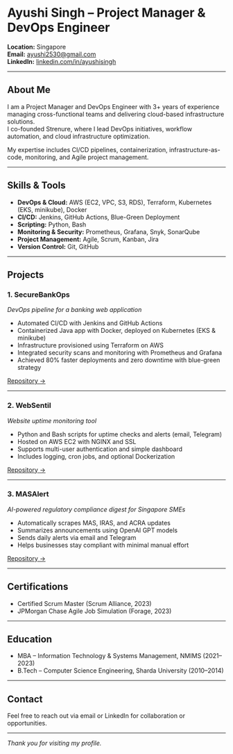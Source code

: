 # Ayushi Singh – Project Manager & DevOps Engineer

**Location:** Singapore  
**Email:** ayushi2530@gmail.com  
**LinkedIn:** [linkedin.com/in/ayushisingh](https://linkedin.com/in/ayushisingh)


---

## About Me

I am a Project Manager and DevOps Engineer with 3+ years of experience managing cross-functional teams and delivering cloud-based infrastructure solutions.  
I co-founded Strenure, where I lead DevOps initiatives, workflow automation, and cloud infrastructure optimization.  

My expertise includes CI/CD pipelines, containerization, infrastructure-as-code, monitoring, and Agile project management.

---

## Skills & Tools

- **DevOps & Cloud:** AWS (EC2, VPC, S3, RDS), Terraform, Kubernetes (EKS, minikube), Docker  
- **CI/CD:** Jenkins, GitHub Actions, Blue-Green Deployment  
- **Scripting:** Python, Bash  
- **Monitoring & Security:** Prometheus, Grafana, Snyk, SonarQube  
- **Project Management:** Agile, Scrum, Kanban, Jira  
- **Version Control:** Git, GitHub  

---

## Projects

### 1. SecureBankOps  
*DevOps pipeline for a banking web application*  

- Automated CI/CD with Jenkins and GitHub Actions  
- Containerized Java app with Docker, deployed on Kubernetes (EKS & minikube)  
- Infrastructure provisioned using Terraform on AWS  
- Integrated security scans and monitoring with Prometheus and Grafana  
- Achieved 80% faster deployments and zero downtime with blue-green strategy  

[Repository →](https://github.com/ayushisingh/SecureBankOps)

---

### 2. WebSentil  
*Website uptime monitoring tool*  

- Python and Bash scripts for uptime checks and alerts (email, Telegram)  
- Hosted on AWS EC2 with NGINX and SSL  
- Supports multi-user authentication and simple dashboard  
- Includes logging, cron jobs, and optional Dockerization  

[Repository →](https://github.com/ayushisingh/WebSentil)

---

### 3. MASAlert  
*AI-powered regulatory compliance digest for Singapore SMEs*  

- Automatically scrapes MAS, IRAS, and ACRA updates  
- Summarizes announcements using OpenAI GPT models  
- Sends daily alerts via email and Telegram  
- Helps businesses stay compliant with minimal manual effort  

[Repository →](https://github.com/ayushisingh/MASAlert)

---

## Certifications

- Certified Scrum Master (Scrum Alliance, 2023)  
- JPMorgan Chase Agile Job Simulation (Forage, 2023)  

---

## Education

- MBA – Information Technology & Systems Management, NMIMS (2021–2023)  
- B.Tech – Computer Science Engineering, Sharda University (2010–2014)  

---

## Contact

Feel free to reach out via email or LinkedIn for collaboration or opportunities.

---

*Thank you for visiting my profile.*

